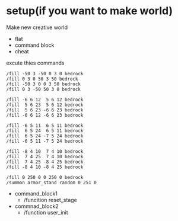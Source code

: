 # setup(if you want to make world)

Make new creative world
- flat
- command block
- cheat

excute thies commands
```
/fill -50 3 -50 0 3 0 bedrock
/fill 0 3 0 50 3 50 bedrock
/fill -50 3 0 0 3 50 bedrock
/fill 0 3 -50 50 3 0 bedrock

/fill -6 6 12  5 6 12 bedrock
/fill  5 6 23  5 6 12 bedrock
/fill  5 6 23 -6 6 23 bedrock
/fill -6 6 12 -6 6 23 bedrock

/fill -6 5 11  6 5 11 bedrock
/fill  6 5 24  6 5 11 bedrock
/fill  6 5 24 -7 5 24 bedrock
/fill -6 5 11 -7 5 24 bedrock

/fill -8 4 10  7 4 10 bedrock
/fill  7 4 25  7 4 10 bedrock
/fill  7 4 25 -8 4 25 bedrock
/fill -8 4 10 -8 4 25 bedrock

/fill 0 250 0 0 250 0 bedrock
/summon armor_stand random 0 251 0
```

- command_block1
  - /funcition reset_stage
- commnad_block2
  - /function user_init
